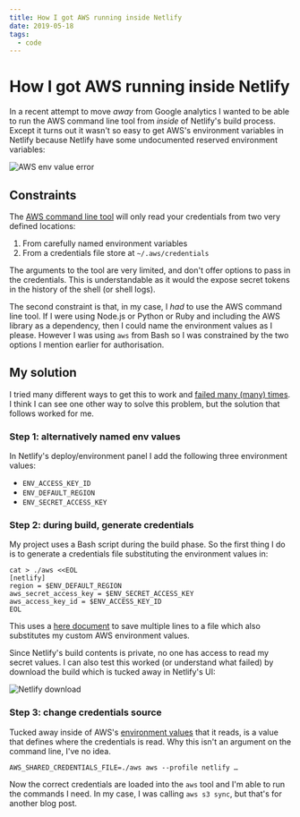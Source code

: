```yaml
---
title: How I got AWS running inside Netlify
date: 2019-05-18
tags:
  - code
---
```


# How I got AWS running inside Netlify

In a recent attempt to move _away_ from Google analytics I wanted to be able to run the AWS command line tool from _inside_ of Netlify's build process. Except it turns out it wasn't so easy to get AWS's environment variables in Netlify because Netlify have some undocumented reserved environment variables:

![AWS env value error](/images/netlify-aws.png)

<!--more-->

## Constraints

The [AWS command line tool](https://aws.amazon.com/cli/) will only read your credentials from two very defined locations:

1. From carefully named environment variables
2. From a credentials file store at `~/.aws/credentials`

The arguments to the tool are very limited, and don't offer options to pass in the credentials. This is understandable as it would the expose secret tokens in the history of the shell (or shell logs).

The second constraint is that, in my case, I *had* to use the AWS command line tool. If I were using Node.js or Python or Ruby and including the AWS library as a dependency, then I could name the environment values as I please. However I was using `aws` from Bash so I was constrained by the two options I mention earlier for authorisation.

## My solution

I tried many different ways to get this to work and [failed many (many) times](https://twitter.com/rem/status/1129462220876931072). I think I can see one other way to solve this problem, but the solution that follows worked for me.

### Step 1: alternatively named env values

In Netlify's deploy/environment panel I add the following three environment values:

- `ENV_ACCESS_KEY_ID`
- `ENV_DEFAULT_REGION`
- `ENV_SECRET_ACCESS_KEY`

### Step 2: during build, generate credentials

My project uses a Bash script during the build phase. So the first thing I do is to generate a credentials file substituting the environment values in:

```bash{data-plain=true}
cat > ./aws <<EOL
[netlify]
region = $ENV_DEFAULT_REGION
aws_secret_access_key = $ENV_SECRET_ACCESS_KEY
aws_access_key_id = $ENV_ACCESS_KEY_ID
EOL
```

This uses a [here document](https://stackoverflow.com/a/2500451) to save multiple lines to a file which also substitutes my custom AWS environment values.

Since Netlify's build contents is private, no one has access to read my secret values. I can also test this worked (or understand what failed) by download the build which is tucked away in Netlify's UI:

![Netlify download](/images/netlify-download.png)

### Step 3: change credentials source

Tucked away inside of AWS's [environment values](https://docs.aws.amazon.com/cli/latest/userguide/cli-configure-envvars.html) that it reads, is a value that defines where the credentials is read. Why this isn't an argument on the command line, I've no idea.

```bash{data-plain=true}
AWS_SHARED_CREDENTIALS_FILE=./aws aws --profile netlify …
```

Now the correct credentials are loaded into the `aws` tool and I'm able to run the commands I need. In my case, I was calling `aws s3 sync`, but that's for another blog post.
